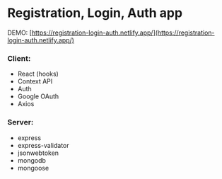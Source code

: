 # Registration, Login, Auth app

DEMO: [https://registration-login-auth.netlify.app/](https://registration-login-auth.netlify.app/)

### Client: 
* React (hooks)
* Context API
* Auth 
* Google OAuth
* Axios


### Server: 
* express
* express-validator
* jsonwebtoken
* mongodb
* mongoose
